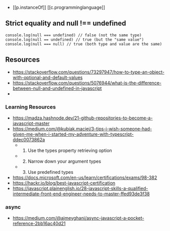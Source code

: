 



- [[p.instanceOf]] [[c.programminglanguage]]

## Strict equality and null !== undefined 

```
console.log(null === undefined) // false (not the same type)
console.log(null == undefined) // true (but the "same value")
console.log(null === null) // true (both type and value are the same)
```

## Resources

- https://stackoverflow.com/questions/73297947/how-to-type-an-object-with-optional-and-default-values
- https://stackoverflow.com/questions/5076944/what-is-the-difference-between-null-and-undefined-in-javascript
- 

### Learning Resources

- https://madza.hashnode.dev/21-github-repositories-to-become-a-javascript-master
- https://medium.com/@kubiak.maciej/3-tips-i-wish-someone-had-given-me-when-i-started-my-adventure-with-typescript-ddec0073862a
  - 1. Use the types property retrieving option
  - 2. Narrow down your argument types
  - 3. Use predefined types
- https://docs.microsoft.com/en-us/learn/certifications/exams/98-382
- https://hackr.io/blog/best-javascript-certification
- https://javascript.plainenglish.io/28-javascript-skills-a-qualified-intermediate-front-end-engineer-needs-to-master-ffed93de3f38

### async

- https://medium.com/@ajmeyghani/async-javascript-a-pocket-reference-2bb16ac40d21

